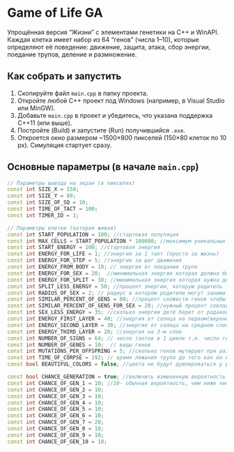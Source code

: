 # Game of Life GA

Упрощённая версия “Жизни” с элементами генетики на C++ и WinAPI. Каждая клетка имеет набор из 64 “генов” (числа 1–10), которые определяют её поведение: движение, защита, атака, сбор энергии, поедание трупов, деление и размножение.

## Как собрать и запустить

1. Скопируйте файл `main.cpp` в папку проекта.  
2. Откройте любой C++ проект под Windows (например, в Visual Studio или MinGW).  
3. Добавьте `main.cpp` в проект и убедитесь, что указана поддержка C++11 (или выше).  
4. Постройте (Build) и запустите (Run) получившийся `.exe`.  
5. Откроется окно размером ~1500×800 пикселей (150×80 клеток по 10 px). Симуляция стартует сразу.

## Основные параметры (в начале `main.cpp`)

```cpp
// Параметры вывода на экран (в пикселях)
const int SIZE_X = 150;
const int SIZE_Y = 80;
const int SIZE_OF_SQ = 10;
const int TIME_OF_TACT = 100;
const int TIMER_ID = 1;

// Параметры клетки (которая живая)
const int START_POPULATION = 100; //стартовая популяция
const int MAX_CELLS = START_POPULATION * 100000; //максимум уникальных клеток
const int START_ENERGY = 100; //стартовая энергия
const int ENERGY_FOR_LIFE = 1; //энергия за 1 такт (просто за жизнь)
const int ENERGY_FOR_STEP = 5; //энергия за шаг движения
const int ENERGY_FROM_BODY = 10; // энергия от поедания трупа
const int ENERGY_FOR_SEX = 20;  //минимальная энергия которая должна быть у обоих родитлелей чтобы размножиться
const int ENERGY_FOR_SPLIT = 30; //минимальная энергия которая нужна для деления 
const int SPLIT_LESS_ENERGY = 50; //процент энергии, которую родитель теряет при делении (отдает сыну)
const int RADIUS_OF_SEX = 2; // радиус в котором родители могут заниматься кхм...
const int SIMILAR_PERCENT_OF_GENS = 80; //процент схожести генов чтобы считаться одним видом и краситься в 1 цвет
const int SIMILAR_PERCENT_OF_GENS_FOR_SEX = 20; //нужный процент совпадения генов чтобы родители могли размножаться половым путем
const int SEX_LESS_ENERGY = 35; //сколько энергии детё берет от родаков в процентах (от каждого по столько %)
const int ENERGY_FIRST_LAYER = 40; //энергия от солнца на первом(верхнем слое)
const int ENERGY_SECOND_LAYER = 30; //энергия от солнца на среднем слое
const int ENERGY_THIRD_LAYER = 20; //энергия на 3-м слое
const int NUMBER_OF_SIGNS = 64; // число тактов в 1 цикле т.е. число генов в клетке
const int NUMBER_OF_GENES = 10;  // виды генов
const int MUTATIONS_PER_OFFSPRING = 5; //сколько генов мутируют при размножении
const int TIME_OF_CORPSE = 192; // время лежания трупа до того как он исчезнет
const bool BEAUTIFUL_COLORS = false; //цвета не будут дуюлироваться у разных видов, но будут лагать

const bool CHANCE_GENERATION = true; //включить измененную вероятность изначальной генерации генрв (придется дольше ждать в начале)
const int CHANCE_OF_GEN_1 = 10; //10- обычная вероятность, чем ниже число, тем ниже шанс и наоборот
const int CHANCE_OF_GEN_2 = 10;
const int CHANCE_OF_GEN_3 = 10;
const int CHANCE_OF_GEN_4 = 10;
const int CHANCE_OF_GEN_5 = 10;
const int CHANCE_OF_GEN_6 = 10;
const int CHANCE_OF_GEN_7 = 20;
const int CHANCE_OF_GEN_8 = 10;
const int CHANCE_OF_GEN_9 = 10;
const int CHANCE_OF_GEN_10 = 10;
